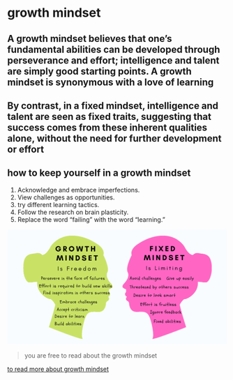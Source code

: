 # growth mindset

## A growth mindset believes that one’s fundamental abilities can be developed through perseverance and effort; intelligence and talent are simply good starting points. A growth mindset is synonymous with a love of learning

## By contrast, in a fixed mindset, intelligence and talent are seen as fixed traits, suggesting that success comes from these inherent qualities alone, without the need for further development or effort

## how to keep yourself in a growth mindset

1. Acknowledge and embrace imperfections.
2. View challenges as opportunities.
3. try different learning tactics.
4. Follow the research on brain plasticity.
5. Replace the word “failing” with the word “learning.”

![the differnce between fixed and groth mindes](mindest.png)

> you are free to read about the growth mindset

[to read more about growth mindset](https://www.atlassian.com/blog/inside-atlassian/growth-mindset)
